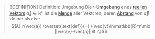 >[!DEFINITION] Definition: Umgebung
>Die $r$**-Umgebung** eines [reellen Vektors](Reeller%20Spaltenvektor.md) $\vec{a}\in\mathbb{R}^n$ ist die [Menge](../../../../Mengenlehre/Menge.md) aller Vektoren, deren [Abstand](Kanonischer%20Abstand%20für%20reelle%20Vektoren.md) von $\vec{a}$ kleiner als $r$ ist:
>$$U_r(\vec{a}) \overset{\text{def}}{=} \{\vec{v}\in\mathbb{R}^n\mid ||\vec{v}-\vec{a}||\lt r\}$$